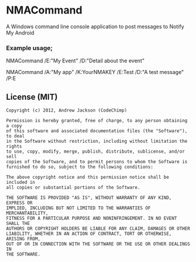NMACommand
==========

A Windows command line console application to post messages to Notify My Android


### Example usage;

   NMACommand /E:"My Event" /D:"Detail about the event"

   NMACommand /A:"My app" /K:YourNMAKEY /E:Test /D:"A test message" /P:E

License (MIT)
-------------

    Copyright (c) 2012, Andrew Jackson (CodeChimp)

    Permission is hereby granted, free of charge, to any person obtaining a copy
    of this software and associated documentation files (the "Software"), to deal
    in the Software without restriction, including without limitation the rights
    to use, copy, modify, merge, publish, distribute, sublicense, and/or sell
    copies of the Software, and to permit persons to whom the Software is
    furnished to do so, subject to the following conditions:

    The above copyright notice and this permission notice shall be included in
    all copies or substantial portions of the Software.

    THE SOFTWARE IS PROVIDED "AS IS", WITHOUT WARRANTY OF ANY KIND, EXPRESS OR
    IMPLIED, INCLUDING BUT NOT LIMITED TO THE WARRANTIES OF MERCHANTABILITY,
    FITNESS FOR A PARTICULAR PURPOSE AND NONINFRINGEMENT. IN NO EVENT SHALL THE
    AUTHORS OR COPYRIGHT HOLDERS BE LIABLE FOR ANY CLAIM, DAMAGES OR OTHER
    LIABILITY, WHETHER IN AN ACTION OF CONTRACT, TORT OR OTHERWISE, ARISING FROM,
    OUT OF OR IN CONNECTION WITH THE SOFTWARE OR THE USE OR OTHER DEALINGS IN
    THE SOFTWARE.
    